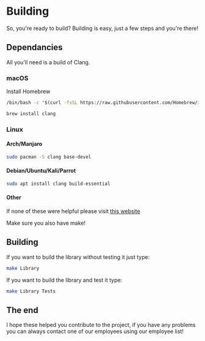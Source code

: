 # Building
So, you're ready to build? Building is easy, just a few steps and you're there!

## Dependancies
All you'll need is a build of Clang.

### macOS
Install Homebrew
```zsh
/bin/bash -c "$(curl -fsSL https://raw.githubusercontent.com/Homebrew/install/HEAD/install.sh)"
```
```zsh
brew install clang
```

### Linux

#### Arch/Manjaro
```zsh
sudo pacman -S clang base-devel
```

#### Debian/Ubuntu/Kali/Parrot
```zsh
sudo apt install clang build-essential
```

#### Other
If none of these were helpful please visit [this website](https://clang.llvm.org/get_started.html)

Make sure you also have make!

## Building
If you want to build the library without testing it just type:
```bash
make Library
```
If you want to build the library and test it type:
```bash
make Library Tests
```

## The end
I hope these helped you contribute to the project, if you have any problems you can always contact one of our employees using our employee list!
